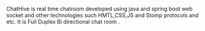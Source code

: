 ChatHive is real time chatroom developed using java and spring boot web socket and other technologies such HMTL,CSS,JS and Stomp protocols and etc. It is Full Duplex Bi directional chat room .
